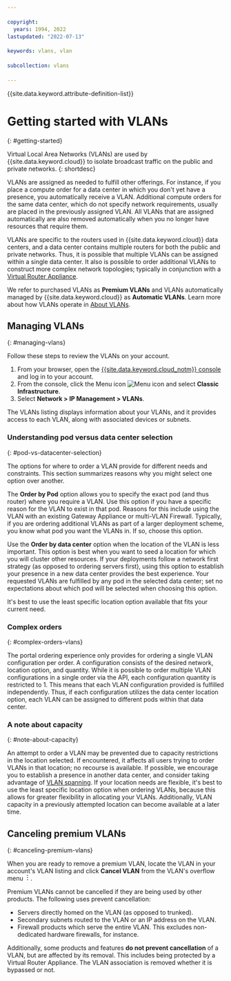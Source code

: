 ```yaml
---

copyright:
  years: 1994, 2022
lastupdated: "2022-07-13"

keywords: vlans, vlan

subcollection: vlans

---
```


{{site.data.keyword.attribute-definition-list}}

# Getting started with VLANs
{: #getting-started}

Virtual Local Area Networks (VLANs) are used by {{site.data.keyword.cloud}} to isolate broadcast traffic on the public and private networks.
{: shortdesc}

VLANs are assigned as needed to fulfill other offerings. For instance, if you place a compute order for a data center in which you don't yet have a presence, you automatically receive a VLAN. Additional compute orders for the same data center, which do not specify network requirements, usually are placed in the previously assigned VLAN. All VLANs that are assigned automatically are also removed automatically when you no longer have resources that require them.

VLANs are specific to the routers used in {{site.data.keyword.cloud}} data centers, and a data center contains multiple routers for both the public and private networks. Thus, it is possible that multiple VLANs can be assigned within a single data center. It also is possible to order additional VLANs to construct more complex network topologies; typically in conjunction with a [Virtual Router Appliance](/docs/virtual-router-appliance?topic=virtual-router-appliance-getting-started).

We refer to purchased VLANs as **Premium VLANs** and VLANs automatically managed by {{site.data.keyword.cloud}} as **Automatic VLANs**. Learn more about how VLANs operate in [About VLANs](/docs/vlans?topic=vlans-about-vlans).


## Managing VLANs
{: #managing-vlans}

Follow these steps to review the VLANs on your account.

1. From your browser, open the [{{site.data.keyword.cloud_notm}} console](https://{DomainName}/) and log in to your account.
1. From the console, click the Menu icon ![Menu icon](../../icons/icon_hamburger.svg) and select **Classic Infrastructure**.
1. Select **Network > IP Management > VLANs**.

The VLANs listing displays information about your VLANs, and it provides access to each VLAN, along with associated devices or subnets.

### Understanding pod versus data center selection
{: #pod-vs-datacenter-selection}

The options for where to order a VLAN provide for different needs and constraints. This section summarizes reasons why you might select one option over another.

The **Order by Pod** option allows you to specify the exact pod (and thus router) where you require a VLAN. Use this option if you have a specific reason for the VLAN to exist in that pod. Reasons for this include using the VLAN with an existing Gateway Appliance or multi-VLAN Firewall. Typically, if you are ordering additional VLANs as part of a larger deployment scheme, you know what pod you want the VLANs in. If so, choose this option.

Use the **Order by data center** option when the location of the VLAN is less important. This option is best when you want to seed a location for which you will cluster other resources. If your deployments follow a network first strategy (as opposed to ordering servers first), using this option to establish your presence in a new data center provides the best experience. Your requested VLANs are fulfilled by any pod in the selected data center; set no expectations about which pod will be selected when choosing this option.

It's best to use the least specific location option available that fits your current need.

### Complex orders
{: #complex-orders-vlans}

The portal ordering experience only provides for ordering a single VLAN configuration per order. A configuration consists of the desired network, location option, and quantity. While it is possible to order multiple VLAN configurations in a single order via the API, each configuration quantity is restricted to 1. This means that each VLAN configuration provided is fulfilled independently. Thus, if each configuration utilizes the data center location option, each VLAN can be assigned to different pods within that data center.

### A note about capacity
{: #note-about-capacity}

An attempt to order a VLAN may be prevented due to capacity restrictions in the location selected. If encountered, it affects all users trying to order VLANs in that location; no recourse is available. If possible, we encourage you to establish a presence in another data center, and consider taking advantage of [VLAN spanning](/docs/vlans?topic=vlans-vlan-spanning). If your location needs are flexible, it's best to use the least specific location option when ordering VLANs, because this allows for greater flexibility in allocating your VLANs. Additionally, VLAN capacity in a previously attempted location can become available at a later time.

## Canceling premium VLANs
{: #canceling-premium-vlans}

When you are ready to remove a premium VLAN, locate the VLAN in your account's VLAN listing and click **Cancel VLAN** from the VLAN's overflow menu ![overflow menu](/images/overflow.png).

Premium VLANs cannot be cancelled if they are being used by other products. The following uses prevent cancellation:

* Servers directly homed on the VLAN (as opposed to trunked).
* Secondary subnets routed to the VLAN or an IP address on the VLAN.
* Firewall products which serve the entire VLAN. This excludes non-dedicated hardware firewalls, for instance.

Additionally, some products and features **do not prevent cancellation** of a VLAN, but are affected by its removal. This includes being protected by a Virtual Router Appliance. The VLAN association is removed whether it is bypassed or not.
